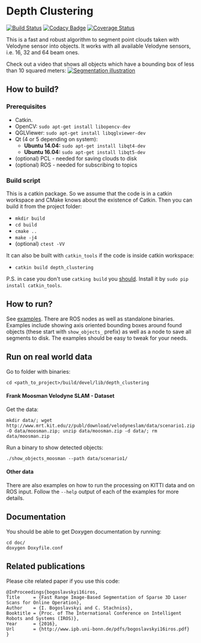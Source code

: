 # Depth Clustering #

[![Build Status][travis-img]][travis-link]
[![Codacy Badge][codacy-img]][codacy-link]
[![Coverage Status][coveralls-img]][coveralls-link]

This is a fast and robust algorithm to segment point clouds taken with
Velodyne sensor into objects. It works with all available Velodyne sensors,
i.e. 16, 32 and 64 beam ones.

Check out a video that shows all objects which have a bounding box of less than 10 squared meters:
[![Segmentation illustration](http://img.youtube.com/vi/mi-Z__B1yyE/0.jpg)](https://www.youtube.com/watch?v=mi-Z__B1yyE "Segmentation")


## How to build? ##
### Prerequisites ###
- Catkin.
- OpenCV: `sudo apt-get install libopencv-dev`
- QGLViewer: `sudo apt-get install libqglviewer-dev`
- Qt (4 or 5 depending on system):
    + **Ubuntu 14.04:** `sudo apt-get install libqt4-dev`
    + **Ubuntu 16.04:** `sudo apt-get install libqt5-dev`
- (optional) PCL - needed for saving clouds to disk
- (optional) ROS - needed for subscribing to topics

### Build script  ###
This is a catkin package. So we assume that the code is in a catkin workspace
and CMake knows about the existence of Catkin. Then you can build it from the
project folder:

- `mkdir build`
- `cd build`
- `cmake ..`
- `make -j4`
- (optional) `ctest -VV`

It can also be built with `catkin_tools` if the code is inside catkin
workspace:
- `catkin build depth_clustering`

P.S. in case you don't use `catking build` you [should][catkin_tools_docs].
Install it by `sudo pip install catkin_tools`.

## How to run? ##
See [examples](examples/). There are ROS nodes as well as standalone
binaries. Examples include showing axis oriented bounding boxes around found
objects (these start with `show_objects_` prefix) as well as a node to save all
segments to disk. The examples should be easy to tweak for your needs.

## Run on real world data ##
Go to folder with binaries:
```
cd <path_to_project>/build/devel/lib/depth_clustering
```

#### Frank Moosman Velodyne SLAM - Dataset ####
Get the data:
```
mkdir data/; wget http://www.mrt.kit.edu/z/publ/download/velodyneslam/data/scenario1.zip -O data/moosman.zip; unzip data/moosman.zip -d data/; rm data/moosman.zip
```

Run a binary to show detected objects:
```
./show_objects_moosman --path data/scenario1/
```

#### Other data ####
There are also examples on how to run the processing on KITTI data and on ROS
input. Follow the `--help` output of each of the examples for more details.

## Documentation ##
You should be able to get Doxygen documentation by running:
```
cd doc/
doxygen Doxyfile.conf
```

## Related publications ##
Please cite related paper if you use this code:

```
@InProceedings{bogoslavskyi16iros,
Title     = {Fast Range Image-Based Segmentation of Sparse 3D Laser Scans for Online Operation},
Author    = {I. Bogoslavskyi and C. Stachniss},
Booktitle = {Proc. of The International Conference on Intelligent Robots and Systems (IROS)},
Year      = {2016},
Url       = {http://www.ipb.uni-bonn.de/pdfs/bogoslavskyi16iros.pdf}
}
```


[travis-img]: https://travis-ci.org/niosus/depth_clustering.svg?branch=github_travis
[travis-link]: https://travis-ci.org/niosus/depth_clustering

[coveralls-img]: https://coveralls.io/repos/github/niosus/depth_clustering/badge.svg?branch=master
[coveralls-link]: https://coveralls.io/github/niosus/depth_clustering?branch=master

[codacy-img]: https://img.shields.io/codacy/grade/6ba7d6f0068944588ecaa5b6cd400c9a.svg
[codacy-link]: https://www.codacy.com/app/zabugr/depth_clustering?utm_source=github.com&amp;utm_medium=referral&amp;utm_content=niosus/depth_clustering&amp;utm_campaign=Badge_Grade

[build-status-img]: https://gitlab.ipb.uni-bonn.de/igor/depth_clustering/badges/master/build.svg
[coverage-img]: https://gitlab.ipb.uni-bonn.de/igor/depth_clustering/badges/master/coverage.svg
[commits-link]: https://gitlab.ipb.uni-bonn.de/igor/depth_clustering/commits/master

[catkin_tools_docs]: https://catkin-tools.readthedocs.io/en/latest/installing.html
